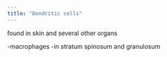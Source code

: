 ```yaml
---
title: "Dendritic cells"
---
```

found in skin and several other organs

-macrophages
-in stratum spinosum and granulosum

